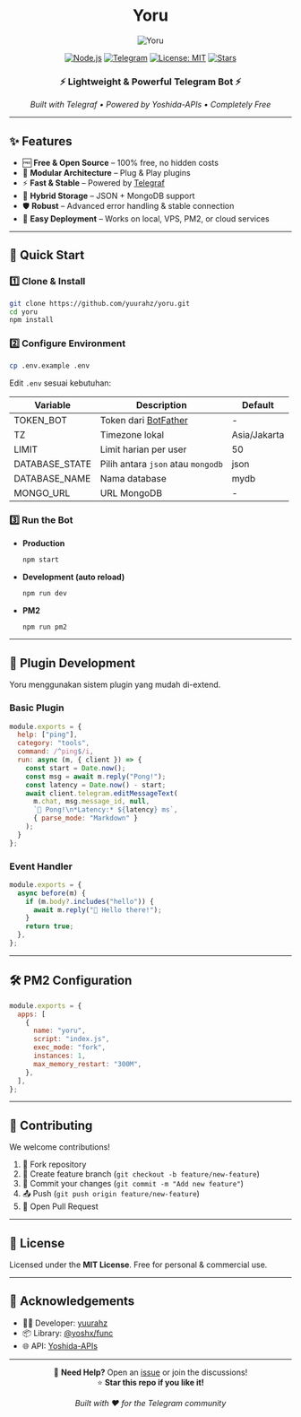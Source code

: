 <div align="center">
    <h1>Yoru</h1>
    <img
        src="https://files.catbox.moe/obrip8.jpg"
        alt="Yoru"
    />
</div>

<div align="center">

[![Node.js](https://img.shields.io/badge/Node.js-%3E%3D16-green?style=for-the-badge&logo=node.js)](https://nodejs.org)
[![Telegram](https://img.shields.io/badge/Telegram-Bot-blue?style=for-the-badge&logo=telegram)](https://t.me/BotFather)
[![License: MIT](https://img.shields.io/badge/License-MIT-yellow.svg?style=for-the-badge)](LICENSE)
[![Stars](https://img.shields.io/github/stars/yuurahz/yoru?style=for-the-badge)](https://github.com/yuurahz/yoru/stargazers)

<h3>⚡ Lightweight & Powerful Telegram Bot ⚡</h3>
<p><em>Built with Telegraf • Powered by Yoshida-APIs • Completely Free</em></p>

</div>

---

## ✨ Features

- 🆓 **Free & Open Source** – 100% free, no hidden costs
- 🔌 **Modular Architecture** – Plug & Play plugins
- ⚡ **Fast & Stable** – Powered by [Telegraf](https://telegraf.js.org/)
- 💾 **Hybrid Storage** – JSON + MongoDB support
- 🛡️ **Robust** – Advanced error handling & stable connection
- 🎯 **Easy Deployment** – Works on local, VPS, PM2, or cloud services

---

## 🚀 Quick Start

### 1️⃣ Clone & Install
```bash
git clone https://github.com/yuurahz/yoru.git
cd yoru
npm install
```

### 2️⃣ Configure Environment
```bash
cp .env.example .env
```

Edit `.env` sesuai kebutuhan:

| Variable       | Description                                   | Default                  |
| -------------- | --------------------------------------------- | ------------------------ |
| TOKEN_BOT      | Token dari [BotFather](https://t.me/BotFather)| -                        |
| TZ             | Timezone lokal                                | Asia/Jakarta             |
| LIMIT          | Limit harian per user                         | 50                       |
| DATABASE_STATE | Pilih antara `json` atau `mongodb`            | json                     |
| DATABASE_NAME  | Nama database                                 | mydb                     |
| MONGO_URL      | URL MongoDB                                   | -                        |

### 3️⃣ Run the Bot
- **Production**
  ```bash
  npm start
  ```
- **Development (auto reload)**
  ```bash
  npm run dev
  ```
- **PM2**
  ```bash
  npm run pm2
  ```

---

## 🔧 Plugin Development

Yoru menggunakan sistem plugin yang mudah di-extend.

### Basic Plugin
```js
module.exports = {
  help: ["ping"],
  category: "tools",
  command: /^ping$/i,
  run: async (m, { client }) => {
    const start = Date.now();
    const msg = await m.reply("Pong!");
    const latency = Date.now() - start;
    await client.telegram.editMessageText(
      m.chat, msg.message_id, null,
      `🏓 Pong!\n*Latency:* ${latency} ms`,
      { parse_mode: "Markdown" }
    );
  }
};
```

### Event Handler
```js
module.exports = {
  async before(m) {
    if (m.body?.includes("hello")) {
      await m.reply("👋 Hello there!");
    }
    return true;
  },
};
```

---

## 🛠️ PM2 Configuration
```js
module.exports = {
  apps: [
    {
      name: "yoru",
      script: "index.js",
      exec_mode: "fork",
      instances: 1,
      max_memory_restart: "300M",
    },
  ],
};
```

---

## 🤝 Contributing
We welcome contributions!  

1. 🍴 Fork repository  
2. 🌟 Create feature branch (`git checkout -b feature/new-feature`)  
3. 💾 Commit your changes (`git commit -m "Add new feature"`)  
4. 📤 Push (`git push origin feature/new-feature`)  
5. 🔄 Open Pull Request  

---

## 📜 License
Licensed under the **MIT License**. Free for personal & commercial use.  

---

## 🙌 Acknowledgements
- 👨‍💻 Developer: [yuurahz](https://github.com/yuurahz)  
- 📦 Library: [@yoshx/func](https://www.npmjs.com/package/@yoshx/func)  
- 🌐 API: [Yoshida-APIs](https://api.yoshida.my.id)  

---

<div align="center">

💬 **Need Help?** Open an [issue](https://github.com/yuurahz/yoru/issues) or join the discussions!  
⭐ **Star this repo if you like it!**  

_Built with ❤️ for the Telegram community_

</div>
